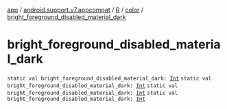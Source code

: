 [app](../../../index.md) / [android.support.v7.appcompat](../../index.md) / [R](../index.md) / [color](index.md) / [bright_foreground_disabled_material_dark](.)

# bright_foreground_disabled_material_dark

`static val bright_foreground_disabled_material_dark: `[`Int`](https://kotlinlang.org/api/latest/jvm/stdlib/kotlin/-int/index.html)
`static val bright_foreground_disabled_material_dark: `[`Int`](https://kotlinlang.org/api/latest/jvm/stdlib/kotlin/-int/index.html)
`static val bright_foreground_disabled_material_dark: `[`Int`](https://kotlinlang.org/api/latest/jvm/stdlib/kotlin/-int/index.html)
`static val bright_foreground_disabled_material_dark: `[`Int`](https://kotlinlang.org/api/latest/jvm/stdlib/kotlin/-int/index.html)